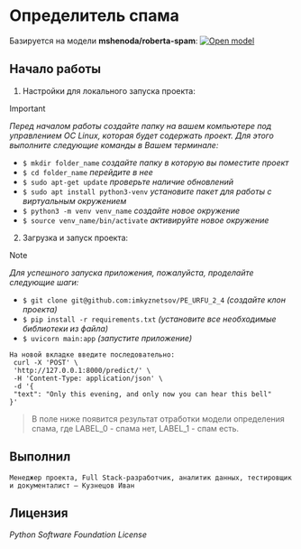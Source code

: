 # Определитель спама

Базируется на модели **mshenoda/roberta-spam**: [![Open model](https://huggingface.co/datasets/huggingface/brand-assets/resolve/main/hf-logo-with-title.svg)](https://huggingface.co/mshenoda/roberta-spam)

## Начало работы

1. Настройки для локального запуска проекта:
> [!IMPORTANT]
> *Перед началом работы создайте папку на вашем компьютере под управлением ОС Linux, которая будет содержать проект. Для этого выполните следующие команды в Вашем терминале:*
- `$ mkdir folder_name`  *создайте папку в которую вы поместите проект*
- `$ cd folder_name` *перейдите в нее*
- `$ sudo apt-get update` *проверьте наличие обновлений*
- `$ sudo apt install python3-venv` *установите пакет для работы с виртуальным окружением*
- `$ python3 -m venv venv_name` *создайте новое окружение*
- `$ source venv_name/bin/activate` *активируйте новое окружение*
  
2. Загрузка и запуск проекта:
> [!NOTE]
> *Для успешного запуска приложения, пожалуйста, проделайте следующие шаги:*
- `$ git clone git@github.com:imkyznetsov/PE_URFU_2_4` *(создайте клон проекта)*
- `$ pip install -r requirements.txt` *(установите все необходимые библиотеки из файла)*
- `$ uvicorn main:app` *(запустите приложение)*
 ```
На новой вкладке введите последовательно:
  curl -X 'POST' \
  'http://127.0.0.1:8000/predict/' \
  -H 'Content-Type: application/json' \
  -d '{
  "text": "Only this evening, and only now you can hear this bell"
}'
 ```

> В поле ниже появится результат отработки модели определения спама, где LABEL_0 - спама нет, LABEL_1 - спам есть.

## Выполнил

```
Менеджер проекта, Full Stack-разработчик, аналитик данных, тестировщик и документалист – Кузнецов Иван

```

## Лицензия

_Python Software Foundation License_
